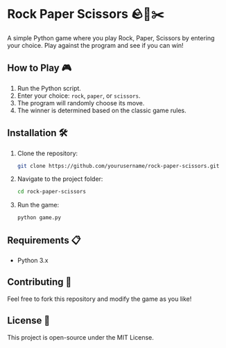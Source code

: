 # Rock Paper Scissors 🪨📄✂️

A simple Python game where you play Rock, Paper, Scissors by entering your choice. Play against the program and see if you can win!

## How to Play 🎮
1. Run the Python script.
2. Enter your choice: `rock`, `paper`, or `scissors`.
3. The program will randomly choose its move.
4. The winner is determined based on the classic game rules.

## Installation 🛠️
1. Clone the repository:
   ```sh
   git clone https://github.com/yourusername/rock-paper-scissors.git
   ```
2. Navigate to the project folder:
   ```sh
   cd rock-paper-scissors
   ```
3. Run the game:
   ```sh
   python game.py
   ```

## Requirements 📋
- Python 3.x

## Contributing 🤝
Feel free to fork this repository and modify the game as you like!

## License 📜
This project is open-source under the MIT License.
